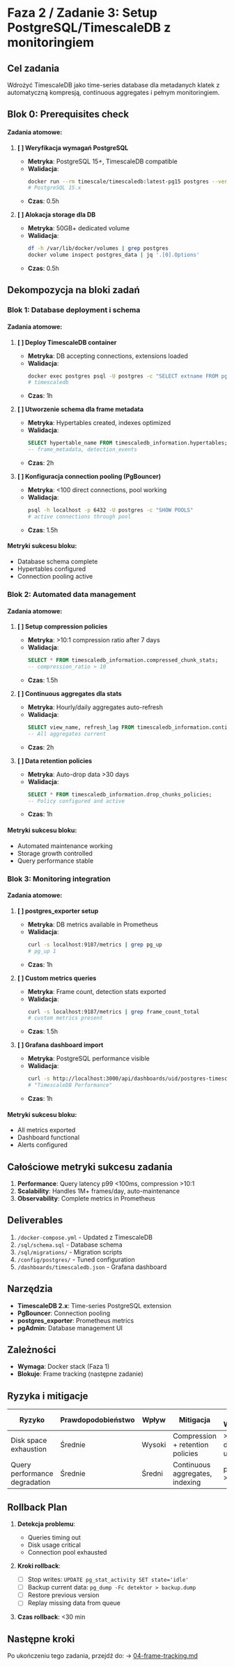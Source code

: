 # Faza 2 / Zadanie 3: Setup PostgreSQL/TimescaleDB z monitoringiem

## Cel zadania
Wdrożyć TimescaleDB jako time-series database dla metadanych klatek z automatyczną kompresją, continuous aggregates i pełnym monitoringiem.

## Blok 0: Prerequisites check

#### Zadania atomowe:
1. **[ ] Weryfikacja wymagań PostgreSQL**
   - **Metryka**: PostgreSQL 15+, TimescaleDB compatible
   - **Walidacja**: 
     ```bash
     docker run --rm timescale/timescaledb:latest-pg15 postgres --version
     # PostgreSQL 15.x
     ```
   - **Czas**: 0.5h

2. **[ ] Alokacja storage dla DB**
   - **Metryka**: 50GB+ dedicated volume
   - **Walidacja**: 
     ```bash
     df -h /var/lib/docker/volumes | grep postgres
     docker volume inspect postgres_data | jq '.[0].Options'
     ```
   - **Czas**: 0.5h

## Dekompozycja na bloki zadań

### Blok 1: Database deployment i schema

#### Zadania atomowe:
1. **[ ] Deploy TimescaleDB container**
   - **Metryka**: DB accepting connections, extensions loaded
   - **Walidacja**: 
     ```bash
     docker exec postgres psql -U postgres -c "SELECT extname FROM pg_extension WHERE extname='timescaledb'"
     # timescaledb
     ```
   - **Czas**: 1h

2. **[ ] Utworzenie schema dla frame metadata**
   - **Metryka**: Hypertables created, indexes optimized
   - **Walidacja**: 
     ```sql
     SELECT hypertable_name FROM timescaledb_information.hypertables;
     -- frame_metadata, detection_events
     ```
   - **Czas**: 2h

3. **[ ] Konfiguracja connection pooling (PgBouncer)**
   - **Metryka**: <100 direct connections, pool working
   - **Walidacja**: 
     ```bash
     psql -h localhost -p 6432 -U postgres -c "SHOW POOLS"
     # active connections through pool
     ```
   - **Czas**: 1.5h

#### Metryki sukcesu bloku:
- Database schema complete
- Hypertables configured
- Connection pooling active

### Blok 2: Automated data management

#### Zadania atomowe:
1. **[ ] Setup compression policies**
   - **Metryka**: >10:1 compression ratio after 7 days
   - **Walidacja**: 
     ```sql
     SELECT * FROM timescaledb_information.compressed_chunk_stats;
     -- compression_ratio > 10
     ```
   - **Czas**: 1.5h

2. **[ ] Continuous aggregates dla stats**
   - **Metryka**: Hourly/daily aggregates auto-refresh
   - **Walidacja**: 
     ```sql
     SELECT view_name, refresh_lag FROM timescaledb_information.continuous_aggregates;
     -- All aggregates current
     ```
   - **Czas**: 2h

3. **[ ] Data retention policies**
   - **Metryka**: Auto-drop data >30 days
   - **Walidacja**: 
     ```sql
     SELECT * FROM timescaledb_information.drop_chunks_policies;
     -- Policy configured and active
     ```
   - **Czas**: 1h

#### Metryki sukcesu bloku:
- Automated maintenance working
- Storage growth controlled
- Query performance stable

### Blok 3: Monitoring integration

#### Zadania atomowe:
1. **[ ] postgres_exporter setup**
   - **Metryka**: DB metrics available in Prometheus
   - **Walidacja**: 
     ```bash
     curl -s localhost:9187/metrics | grep pg_up
     # pg_up 1
     ```
   - **Czas**: 1h

2. **[ ] Custom metrics queries**
   - **Metryka**: Frame count, detection stats exported
   - **Walidacja**: 
     ```bash
     curl -s localhost:9187/metrics | grep frame_count_total
     # custom metrics present
     ```
   - **Czas**: 1.5h

3. **[ ] Grafana dashboard import**
   - **Metryka**: PostgreSQL performance visible
   - **Walidacja**: 
     ```bash
     curl -s http://localhost:3000/api/dashboards/uid/postgres-timescale | jq .dashboard.title
     # "TimescaleDB Performance"
     ```
   - **Czas**: 1h

#### Metryki sukcesu bloku:
- All metrics exported
- Dashboard functional
- Alerts configured

## Całościowe metryki sukcesu zadania

1. **Performance**: Query latency p99 <100ms, compression >10:1
2. **Scalability**: Handles 1M+ frames/day, auto-maintenance
3. **Observability**: Complete metrics in Prometheus

## Deliverables

1. `/docker-compose.yml` - Updated z TimescaleDB
2. `/sql/schema.sql` - Database schema
3. `/sql/migrations/` - Migration scripts
4. `/config/postgres/` - Tuned configuration
5. `/dashboards/timescaledb.json` - Grafana dashboard

## Narzędzia

- **TimescaleDB 2.x**: Time-series PostgreSQL extension
- **PgBouncer**: Connection pooling
- **postgres_exporter**: Prometheus metrics
- **pgAdmin**: Database management UI

## Zależności

- **Wymaga**: Docker stack (Faza 1)
- **Blokuje**: Frame tracking (następne zadanie)

## Ryzyka i mitigacje

| Ryzyko | Prawdopodobieństwo | Wpływ | Mitigacja | Early Warning |
|--------|-------------------|-------|-----------|---------------|
| Disk space exhaustion | Średnie | Wysoki | Compression + retention policies | >80% disk usage |
| Query performance degradation | Średnie | Średni | Continuous aggregates, indexing | p99 >200ms |

## Rollback Plan

1. **Detekcja problemu**: 
   - Queries timing out
   - Disk usage critical
   - Connection pool exhausted

2. **Kroki rollback**:
   - [ ] Stop writes: `UPDATE pg_stat_activity SET state='idle'`
   - [ ] Backup current data: `pg_dump -Fc detektor > backup.dump`
   - [ ] Restore previous version
   - [ ] Replay missing data from queue

3. **Czas rollback**: <30 min

## Następne kroki

Po ukończeniu tego zadania, przejdź do:
→ [04-frame-tracking.md](./04-frame-tracking.md)